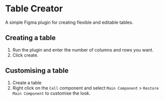# Table Creator

A simple Figma plugin for creating flexible and editable tables.

## Creating a table

1. Run the plugin and enter the number of columns and rows you want.
2. Click create.

## Customising a table

1. Create a table
2. Right click on the `Cell` component and select `Main Component` > `Restore Main Component` to customise the look.